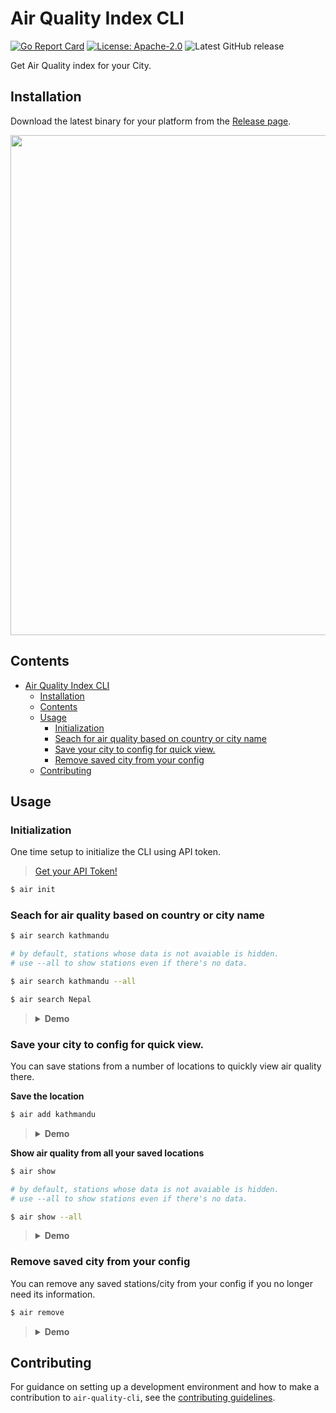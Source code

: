 # Air Quality Index CLI
[![Go Report Card](https://goreportcard.com/badge/github.com/yankeexe/air-quality-cli)](https://goreportcard.com/report/github.com/yankeexe/air-quality-cli)
[![License: Apache-2.0](https://img.shields.io/badge/License-Apache-yellow.svg)](https://opensource.org/licenses/Apache-2.0)
![Latest GitHub release](https://img.shields.io/github/release/yankeexe/air-quality-cli)

Get Air Quality index for your City.


## Installation

Download the latest binary for your platform from the [Release page](https://github.com/yankeexe/air-quality-cli/releases/latest).

<img src="https://i.imgur.com/FsnXPXw.png" width="800" />

## Contents
- [Air Quality Index CLI](#air-quality-index-cli)
  - [Installation](#installation)
  - [Contents](#contents)
  - [Usage](#usage)
    - [Initialization](#initialization)
    - [Seach for air quality based on country or city name](#seach-for-air-quality-based-on-country-or-city-name)
    - [Save your city to config for quick view.](#save-your-city-to-config-for-quick-view)
    - [Remove saved city from your config](#remove-saved-city-from-your-config)
  - [Contributing](#contributing)
## Usage
### Initialization
One time setup to initialize the CLI using API token.

> [Get your API Token!](https://aqicn.org/data-platform/token/#/)

```bash
$ air init
```

### Seach for air quality based on country or city name

```bash
$ air search kathmandu

# by default, stations whose data is not avaiable is hidden.
# use --all to show stations even if there's no data.

$ air search kathmandu --all
```

```bash
$ air search Nepal
```

> <details><summary><strong>Demo</strong></summary>
> <img src = "https://i.imgur.com/KtEEfRV.gif" width="700" alt="demo of air quality cli search" />

</details>

### Save your city to config for quick view.

You can save stations from a number of locations to quickly view air quality there.

**Save the location**

```bash
$ air add kathmandu
```

> <details><summary><strong>Demo</strong></summary>
> <img src = "https://i.imgur.com/DmpFBEH.gif" width="700" alt="demo of air quality cli add stations" />

</details>

**Show air quality from all your saved locations**

```bash
$ air show

# by default, stations whose data is not avaiable is hidden.
# use --all to show stations even if there's no data.

$ air show --all
```

> <details><summary><strong>Demo</strong></summary>
> <img src = "https://i.imgur.com/YLtIWIz.gif" width="700" alt="demo of air quality cli show" />


### Remove saved city from your config

You can remove any saved stations/city from your config if you no longer need its information.


```bash
$ air remove
```

> <details><summary><strong>Demo</strong></summary>
> <img src = "https://i.imgur.com/DXZI4sG.gif" width="700" alt="demo of air quality cli remove" />


## Contributing

For guidance on setting up a development environment and how to make a contribution to `air-quality-cli`, see the [contributing guidelines](https://github.com/yankeexe/air-quality-cli/blob/master/CONTRIBUTING.md).
